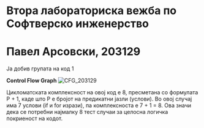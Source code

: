 # Втора лабораториска вежба по Софтверско инженерство

# Павел Арсовски, 203129
Ја добив групата на код 1

**Control Flow Graph**
![CFG_203129](https://github.com/user-attachments/assets/9afbe6a9-3943-438d-bb36-2c694f256012)

Цикломатската комплексност на овој код е 8, пресметана со формулата P + 1, каде што P е бројот на предикатни јазли (услови). 
Во овој случај има 7 услови (if и for изрази), па комплексноста е 7 + 1 = 8. 
Ова значи дека се потребни најмалку 8 тест случаи за целосна логичка покриеност на кодот.
